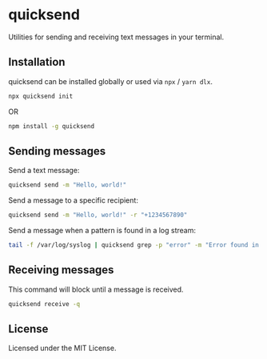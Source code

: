 # quicksend

Utilities for sending and receiving text messages in your terminal.

## Installation

quicksend can be installed globally or used via `npx` / `yarn dlx`.

```bash
npx quicksend init
```

OR

```bash
npm install -g quicksend
```

## Sending messages

Send a text message:

```bash
quicksend send -m "Hello, world!"
```

Send a message to a specific recipient:

```bash
quicksend send -m "Hello, world!" -r "+1234567890"
```

Send a message when a pattern is found in a log stream:

```bash
tail -f /var/log/syslog | quicksend grep -p "error" -m "Error found in logs"
```

## Receiving messages

This command will block until a message is received.

```bash
quicksend receive -q
```

## License

Licensed under the MIT License.
